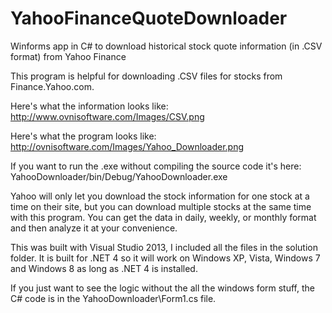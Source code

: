 YahooFinanceQuoteDownloader
===========================

Winforms app in C# to download historical stock quote information (in .CSV format) from Yahoo Finance

This program is helpful for downloading .CSV files for stocks from Finance.Yahoo.com.

Here's what the information looks like:
http://www.ovnisoftware.com/Images/CSV.png

Here's what the program looks like:
http://ovnisoftware.com/Images/Yahoo_Downloader.png

If you want to run the .exe without compiling the source code it's here:
YahooDownloader/bin/Debug/YahooDownloader.exe

Yahoo will only let you download the stock information for one stock at a time on their site, but you can download multiple stocks at the same time with this program.  You can get the data in daily, weekly, or monthly format and then analyze it at your convenience.

This was built with Visual Studio 2013, I included all the files in the solution folder.  It is built for .NET 4 so it will work on Windows XP, Vista, Windows 7 and Windows 8 as long as .NET 4 is installed.

If you just want to see the logic without the all the windows form stuff, the C# code is in the YahooDownloader\Form1.cs file.